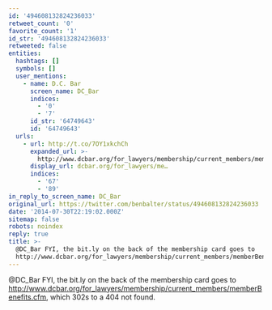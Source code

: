 ```yaml
---
id: '494608132824236033'
retweet_count: '0'
favorite_count: '1'
id_str: '494608132824236033'
retweeted: false
entities:
  hashtags: []
  symbols: []
  user_mentions:
    - name: D.C. Bar
      screen_name: DC_Bar
      indices:
        - '0'
        - '7'
      id_str: '64749643'
      id: '64749643'
  urls:
    - url: http://t.co/7OY1xkchCh
      expanded_url: >-
        http://www.dcbar.org/for_lawyers/membership/current_members/memberBenefits.cfm
      display_url: dcbar.org/for_lawyers/me…
      indices:
        - '67'
        - '89'
in_reply_to_screen_name: DC_Bar
original_url: https://twitter.com/benbalter/status/494608132824236033
date: '2014-07-30T22:19:02.000Z'
sitemap: false
robots: noindex
reply: true
title: >-
  @DC_Bar FYI, the bit.ly on the back of the membership card goes to
  http://www.dcbar.org/for_lawyers/membership/current_members/memberBenefits.cfm,…
---
```


@DC_Bar FYI, the bit.ly on the back of the membership card goes to http://www.dcbar.org/for_lawyers/membership/current_members/memberBenefits.cfm, which 302s to a 404 not found.